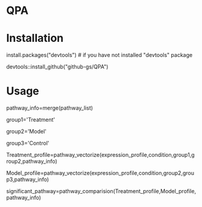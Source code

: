 # QPA


# Installation

install.packages("devtools") # if you have not installed "devtools" package

devtools::install_github("github-gs/QPA")

# Usage

pathway_info=merge(pathway_list)

group1='Treatment'

group2='Model'

group3='Control'


Treatment_profile=pathway_vectorize(expression_profile,condition,group1,group2,pathway_info)

Model_profile=pathway_vectorize(expression_profile,condition,group2,group3,pathway_info)

significant_pathway=pathway_comparision(Treatment_profile,Model_profile,pathway_info)
